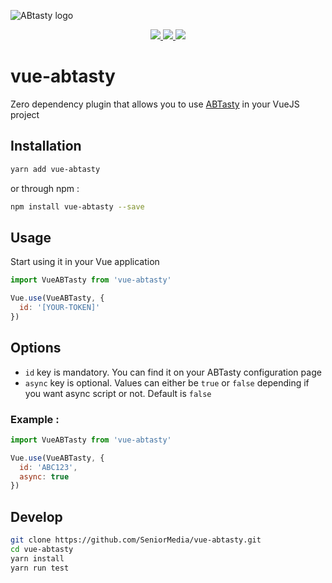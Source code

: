 ![ABtasty logo](https://www.abtasty.com/content/uploads/abtasty-logo@x2.png)

<p align="center">
  <a href="https://badge.fury.io/js/vue-abtasty">
   <img src="https://badge.fury.io/js/vue-abtasty.svg" />
  <a/>
  <a href="https://www.npmjs.com/package/vue-abtasty">
    <img src="https://img.shields.io/npm/dm/vue-abtasty.svg" />
  <a/>
  <a href="https://travis-ci.org/SeniorMedia/vue-abtasty">
    <img src="https://travis-ci.org/SeniorMedia/vue-abtasty.svg?branch=master" />
  </a>
</p>

# vue-abtasty

Zero dependency plugin that allows you to use [ABTasty](https://www.abtasty.com/) in your VueJS project

## Installation
```bash
yarn add vue-abtasty
```

or through npm :
```bash
npm install vue-abtasty --save
```

## Usage
Start using it in your Vue application
```js
import VueABTasty from 'vue-abtasty'

Vue.use(VueABTasty, {
  id: '[YOUR-TOKEN]'
})
```

## Options

- `id` key is mandatory. You can find it on your ABTasty configuration page
- `async` key is optional. Values can either be `true` or `false` depending if you want async script or not. Default is `false`

### Example :

```js
import VueABTasty from 'vue-abtasty'

Vue.use(VueABTasty, {
  id: 'ABC123',
  async: true
})
```

## Develop
```bash
git clone https://github.com/SeniorMedia/vue-abtasty.git
cd vue-abtasty
yarn install
yarn run test
```
